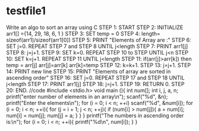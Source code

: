 # testfile1
Write an algo to sort an array using C
STEP 1: START
STEP 2: INITIALIZE arr1[] ={14, 29, 18, 6, 1 }
STEP 3: SET temp = 0
STEP 4: length= sizeof(arr1)/sizeof(arr1[0])
STEP 5: PRINT "Elements of Array are :"
STEP 6: SET j=0. REPEAT STEP 7 and STEP 8 UNTIL j<length
STEP 7: PRINT arr1[j]
STEP 8: j=j+1.
STEP 9: SET k=0. REPEAT STEP 10 to STEP UNTIL j<n
STEP 10: SET k=j+1. REPEAT STEP 11 UNTIL j<length
STEP 11: if(arr[j]>arr[k]) then
              temp = arr[j]
              arr[j]=arr[k]
              arr[k]=temp
STEP 12: k=k+1.
STEP 13: j=j+1.
STEP 14: PRINT new line
STEP 15: PRINT "Elements of array are sorted in ascending order"
STEP 16: SET j=0. REPEAT STEP 17 and STEP 18 UNTIL j<length
STEP 17: PRINT arr1[j]
STEP 18: j=j+1.
STEP 19: RETURN 0.
STEP 20: END.
                                                            //code
#include <stdio.h>
void main (){
   int num[];
   int i, j, a, n;
   printf("enter number of elements in an array\n");
   scanf("%d", &n);
   printf("Enter the elements\n");
   for (i = 0; i < n; ++i)
      scanf("%d", &num[i]);
   for (i = 0; i < n; ++i){
      for (j = i + 1; j < n; ++j){
         if (num[i] > num[j]){
            a = num[i];
            num[i] = num[j];
            num[j] = a;
         }
      }
   }
   printf("The numbers in ascending order is:\n");
   for (i = 0; i < n; ++i){
      printf("%d\n", num[i]);
   }
}
